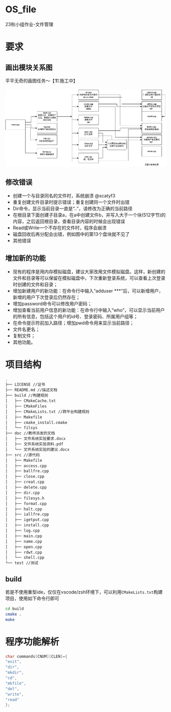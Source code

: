 # OS_file
23秋小组作业-文件管理

# 要求

## 画出模块关系图

平平无奇的画图任务～【🏗️施工中】

![Alt text](assert/roadmap.png)



## 修改错误

- 创建一个与目录同名的文件时，系统崩溃 @scatyf3
- 重复创建文件目录时提示错误；重复创建同一个文件时出错
- Dir命令，显示当前目录一直是“..”，请修改为正确的当前路径
- 在根目录下面创建子目录a，在a中创建文件b，并写入大于一个块(512字节)的内容，之后返回根目录，查看目录内容的时候会出现错误
- Read或Write一个不存在的文件时，程序会崩溃
- 磁盘回收后再分配会出错，例如图中的第13个盘块就不见了
- 其他错误

## 增加新的功能

- 现有的程序是用内存模拟磁盘，建议大家改用文件模拟磁盘。这样，新创建的文件和目录等可以保留在模拟磁盘中，下次重新登录系统，可以查看上次登录时创建的文件和目录；
- 增加新建用户的新功能：在命令行中输入“adduser ***”后，可以新增用户，新增的用户下次登录后仍然存在；
- 增加password命令可以修改用户密码；
- 增加查看当前用户信息的新功能：在命令行中输入“who”，可以显示当前用户的所有信息，包括这个用户的id号、登录密码、所属用户组等；
- 在命令提示符前加入路径；增加pwd命令用来显示当前路径；
- 文件名更名；
- 复制文件；
- 其他功能。

# 项目结构

```sh
.
├── LICENSE //证书
├── README.md //描述文档
├── build //构建规则
│   ├── CMakeCache.txt
│   ├── CMakeFiles
│   ├── CMakeLists.txt //跨平台构建规则
│   ├── Makefile
│   ├── cmake_install.cmake
│   └── filsys
├── doc //教师派发的文档
│   ├── 文件系统实验要求.docx
│   ├── 文件系统实验资料.pdf
│   └── 文件系统实验的建议.docx
├── src //源代码
│   ├── Makefile
│   ├── access.cpp
│   ├── ballfre.cpp
│   ├── close.cpp
│   ├── creat.cpp
│   ├── delete.cpp
│   ├── dir.cpp
│   ├── filesys.h
│   ├── format.cpp
│   ├── halt.cpp
│   ├── iallfre.cpp
│   ├── igetput.cpp
│   ├── install.cpp
│   ├── log.cpp
│   ├── main.cpp
│   ├── name.cpp
│   ├── open.cpp
│   ├── rdwt.cpp
│   └── shell.cpp
└── test //测试

```

## build

若是不使用重型ide，仅仅在vscode/zsh环境下，可以利用`CMakeLists.txt`构建项目，使用如下命令行即可

```sh
cd build
cmake .
make
```

# 程序功能解析

```cpp
char commands[CNUM][CLEN]={
"exit",
"dir",
"mkdir",
"cd",
"mkfile",
"del",
"write",
"read"
};
```

